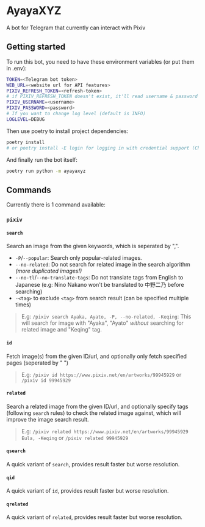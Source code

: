# AyayaXYZ

A bot for Telegram that currently can interact with Pixiv

## Getting started

To run this bot, you need to have these environment variables (or put them in .env):

```bash
TOKEN=<Telegram bot token>
WEB_URL=<website url for API features>
PIXIV_REFRESH_TOKEN=<refresh-token>
# if PIXIV_REFRESH_TOKEN doesn't exist, it'll read username & password from env vars below
PIXIV_USERNAME=<username>
PIXIV_PASSWORD=<password>
# If you want to change log level (default is INFO)
LOGLEVEL=DEBUG
```

Then use poetry to install project dependencies:

```bash
poetry install
# or poetry install -E login for logging in with credential support (Chrome required)
```

And finally run the bot itself:

```bash
poetry run python -m ayayaxyz
```

## Commands

Currently there is 1 command available:

### `pixiv`

#### `search`

Search an image from the given keywords, which is seperated by ",".

+ `-P`/`--popular`: Search only popular-related images.
+ `--no-related`: Do not search for related image in the search algorithm *(more duplicated images!)*
+ `--no-tl`/`--no-translate-tags`: Do not translate tags from English to Japanese (e.g: Nino Nakano won't be translated to 中野二乃 before searching)
+ `-<tag>` to exclude `<tag>` from search result (can be specified multiple times)

> E.g: `/pixiv search Ayaka, Ayato, -P, --no-related, -Keqing`: This will search for image with "Ayaka", "Ayato" *without* searching for related image and "Keqing" tag.

#### `id`

Fetch image(s) from the given ID/url, and optionally only fetch specified pages (seperated by " ")
> E.g: `/pixiv id https://www.pixiv.net/en/artworks/99945929` or `/pixiv id 99945929`

#### `related`

Search a related image from the given ID/url, and optionally specify tags (following `search` rules) to check the related image against, which will improve the image search result.

> E.g: `/pixiv related https://www.pixiv.net/en/artworks/99945929 Eula, -Keqing` or `/pixiv related 99945929`

#### `qsearch`

A quick variant of `search`, provides result faster but worse resolution.

#### `qid`

A quick variant of `id`, provides result faster but worse resolution.

#### `qrelated`

A quick variant of `related`, provides result faster but worse resolution.
